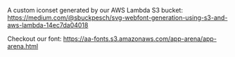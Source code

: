 A custom iconset generated by our AWS Lambda S3 bucket: https://medium.com/@sbuckpesch/svg-webfont-generation-using-s3-and-aws-lambda-14ec7da04018

Checkout our font:
https://aa-fonts.s3.amazonaws.com/app-arena/app-arena.html

